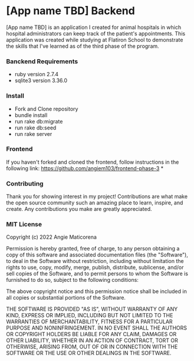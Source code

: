 # [App name TBD] Backend

[App name TBD] is an application I created for animal hospitals in which hospital administrators can keep track of the patient's appointments. This application was created while studying at Flatiron School to demonstrate the skills that I've learned as of the third phase of the program.

### Banckend Requirements
* ruby version 2.7.4
* sqlite3 version 3.36.0

### Install
* Fork and Clone repository
* bundle install
* run rake db:migrate
* run rake db:seed
* run rake server

### Frontend
If you haven't forked and cloned the frontend, follow instructions in the following link: https://github.com/angiem103/frontend-phase-3
* 

### Contributing
Thank you for showing interest in my project! Contributions are what make the open source community such an amazing place to learn, inspire, and create. Any contributions you make are greatly appreciated.


### MIT License

Copyright (c) 2022 Angie Maticorena

Permission is hereby granted, free of charge, to any person obtaining a copy
of this software and associated documentation files (the "Software"), to deal
in the Software without restriction, including without limitation the rights
to use, copy, modify, merge, publish, distribute, sublicense, and/or sell
copies of the Software, and to permit persons to whom the Software is
furnished to do so, subject to the following conditions:

The above copyright notice and this permission notice shall be included in all
copies or substantial portions of the Software.

THE SOFTWARE IS PROVIDED "AS IS", WITHOUT WARRANTY OF ANY KIND, EXPRESS OR
IMPLIED, INCLUDING BUT NOT LIMITED TO THE WARRANTIES OF MERCHANTABILITY,
FITNESS FOR A PARTICULAR PURPOSE AND NONINFRINGEMENT. IN NO EVENT SHALL THE
AUTHORS OR COPYRIGHT HOLDERS BE LIABLE FOR ANY CLAIM, DAMAGES OR OTHER
LIABILITY, WHETHER IN AN ACTION OF CONTRACT, TORT OR OTHERWISE, ARISING FROM,
OUT OF OR IN CONNECTION WITH THE SOFTWARE OR THE USE OR OTHER DEALINGS IN THE
SOFTWARE.
